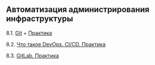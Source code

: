 ## Автоматизация администрирования инфраструктуры

8.1. [Git](https://github.com/guillotine666/nah/blob/master/git/notes/8-01.md) + [Практика](https://github.com/guillotine666/nah/blob/master/git/homeworks/8-01.md)

8.2. [Что такое DevOps. CI/CD. Практика](https://github.com/guillotine666/nah/blob/master/git/homeworks/8-03.md)

8.3. [GitLab. Практика](https://github.com/guillotine666/nah/blob/master/git/homeworks/8-03.md)
